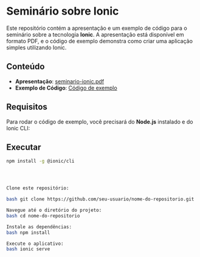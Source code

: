 # Seminário sobre Ionic

Este repositório contém a apresentação e um exemplo de código para o seminário sobre a tecnologia **Ionic**. A apresentação está disponível em formato PDF, e o código de exemplo demonstra como criar uma aplicação simples utilizando Ionic.

## Conteúdo

- **Apresentação**: [seminario-ionic.pdf](https://github.com/andrefilipe1310/seminariomobile-ionic/tree/main/aprensentacao)
- **Exemplo de Código**: [Código de exemplo](https://github.com/andrefilipe1310/seminariomobile-ionic/tree/main/codigo-exemplo)

## Requisitos

Para rodar o código de exemplo, você precisará do **Node.js** instalado e do Ionic CLI:

## Executar

```bash
npm install -g @ionic/cli




Clone este repositório:

bash git clone https://github.com/seu-usuario/nome-do-repositorio.git

Navegue até o diretório do projeto:
bash cd nome-do-repositorio

Instale as dependências:
bash npm install

Execute o aplicativo:
bash ionic serve

